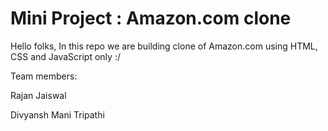 # Mini Project : Amazon.com clone

Hello folks, In this repo we are building clone of Amazon.com using HTML, CSS and JavaScript only :/

Team members: 

Rajan Jaiswal

Divyansh Mani Tripathi
